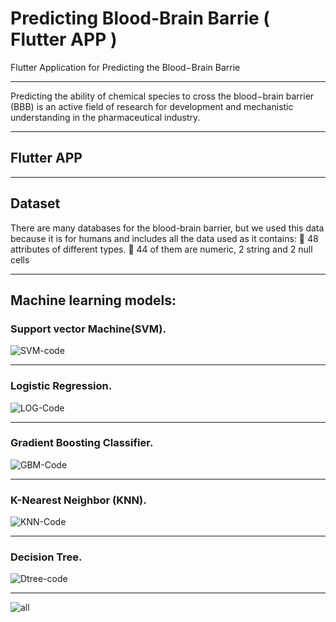 # Predicting Blood-Brain Barrie ( Flutter APP )
Flutter Application for Predicting the Blood−Brain Barrie

---
Predicting the ability of chemical species to cross the blood−brain barrier (BBB) is an
active field of research for development and mechanistic understanding in the pharmaceutical industry.

---

## Flutter APP


---
## Dataset
There are many databases for the blood-brain barrier, but we 
used this data because it is for humans and includes all the data 
used as it contains:
 48 attributes of different types.
 44 of them are numeric, 2 string and 2 null cells

---
## Machine learning models:

### Support vector Machine(SVM).

![SVM-code](https://user-images.githubusercontent.com/73137133/236217480-ef74ed10-7afa-46ba-91c0-0c4a34a0bb8c.png) 

---

### Logistic Regression. 

![LOG-Code](https://user-images.githubusercontent.com/73137133/236217939-d87bd020-5f5b-4b3b-9687-384d3c0602c9.png)

---
 
### Gradient Boosting Classifier.

![GBM-Code](https://user-images.githubusercontent.com/73137133/236218321-cce9f89d-da0c-41a3-9f34-120a24d94805.png)

---

### K-Nearest Neighbor (KNN).
![KNN-Code](https://user-images.githubusercontent.com/73137133/236218719-494f2b1c-5268-4fed-8977-005c6b5a04bc.png) 

---

### Decision Tree.
![Dtree-code](https://user-images.githubusercontent.com/73137133/236219026-d7f90d0e-a257-4a18-9a20-d17ec69e2c1e.png)
 

---

![all](https://user-images.githubusercontent.com/73137133/236223694-dd4063e9-56c3-48ca-84e0-e807d4d1e474.png)


